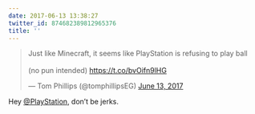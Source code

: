 ```yaml
---
date: 2017-06-13 13:38:27
twitter_id: 874682389812965376
title: ''
---
```


<blockquote class="twitter-tweet"><p lang="en" dir="ltr">Just like Minecraft, it seems like PlayStation is refusing to play ball<br><br>(no pun intended) <a href="https://t.co/bvOifn9lHG">https://t.co/bvOifn9lHG</a></p>&mdash; Tom Phillips (@tomphillipsEG) <a href="https://twitter.com/tomphillipsEG/status/874668519664754689?ref_src=twsrc%5Etfw">June 13, 2017</a></blockquote>
<script async src="https://platform.twitter.com/widgets.js" charset="utf-8"></script>

Hey [@PlayStation](https://twitter.com/PlayStation), don’t be jerks.
